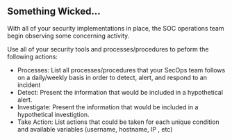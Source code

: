 ## Something Wicked...

With all of your security implementations in place, the SOC operations team begin observing some concerning activity.

Use all of your security tools and processes/procedures to peform the following actions:
- Processes: List all processes/procedures that your SecOps team follows on a daily/weekly basis in order to detect, alert, and respond to an incident
- Detect: Present the information that would be included in a hypothetical alert.
- Investigate: Present the information that would be included in a hypothetical investigtion.
- Take Action: List actions that could be taken for each unique condition and available variables (username, hostname, IP , etc)
